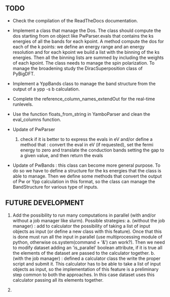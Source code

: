 
TODO
----

- Check the compilation of the ReadTheDocs documentation.

- Implement a class that manage the Dos. The class should compute the dos starting from on object like PwParser.evals
  that contains the ks energies of all the bands for each kpoint.
  A method compute the dos for each of the k points: we define an energy range and an energy resolution and for each
  kpoint we build a list with the binning of the ks energies. Then all the binning lists are summed by including the
  weights of each kpoint. The class needs to manage the spin polarization.
  To manage the broadening study the DiracSuperposition class of PyBigDFT.

- Implement a YppBands class to manage the band structure from the output of a ypp -s b calculation.

- Complete the reference_column_names_extendOut for the real-time runlevels.

- Use the function floats_from_string in YamboParser and clean the eval_columns function.

- Update of PwParser
  1. check if it is better to to express the evals in eV and/or define a method that : convert the eval in eV (if requested),
     set the fermi energy to zero and translate the conduction bands setting the gap to a given value, and then return the
     evals

- Update of PwBands : this class can become more general purpose. To do so we have to define a structure for the ks energies
  that the class is able to manage. Then we define some methods that convert the output of Pw or Ypp calculation in this format,
  so the class can manage the BandStructure for various type of inputs. 

FUTURE DEVELOPMENT
------------------

  1. Add the possibility to run many computations in parallel (with and/or without a job manager like slurm).
     Possible strategies:
     a. (without the job manager) : add to calculator the possibility of taking a list of input objects as input
     (or define a new class with this feature). Once that this is done must run all the input in parallel
     (use multiprocessing module of python, otherwise os.system(command + '&') can work?). Then we need to modify dataset
     adding an 'is_parallel' boolean attribute, if it is true all the elements of the dataset are passed to the calculator together.
     b. (with the job manager) : defined a calculator class the write the proper script and submit it. This calculator
     has to be able to take a list of input objects as input, so the implementation of this feature is a preliminary step
     common to both the approaches. In this case dataset uses this calculator passing all its elements together.

  2.
